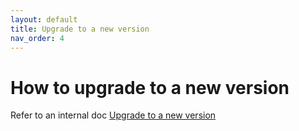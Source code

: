 ```yaml
---
layout: default
title: Upgrade to a new version
nav_order: 4
---
```


# How to upgrade to a new version

Refer to an internal doc [Upgrade to a new version](https://dynamsoft-my.sharepoint.com/personal/jenny_dynamsoft_com/_layouts/15/guestaccess.aspx?share=EZuw01al8rRItMnBAqeoBF0BP4kkNi5_Y-RnnksfqNeR3Q)
